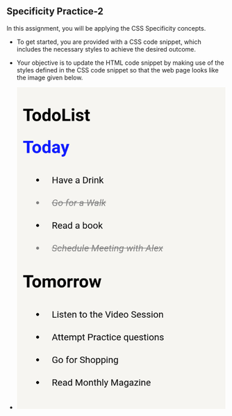 ## Specificity Practice-2

In this assignment, you will be applying the CSS Specificity concepts.

- To get started, you are provided with a CSS code snippet, which includes the necessary styles to achieve the desired outcome.

- Your objective is to update the HTML code snippet by making use of the styles defined in the CSS code snippet so that the web page looks like the image given below.

- ![alt text](image.png)


